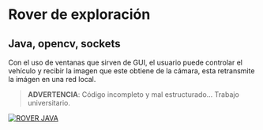 # Rover de exploración

## Java, opencv, sockets

Con el uso de ventanas que sirven de GUI, el usuario puede controlar el vehículo y recibir la imagen que este obtiene de la cámara, esta retransmite la imágen en una red local.

> **ADVERTENCIA**: Código incompleto y mal estructurado... Trabajo universitario.

[![ROVER JAVA](https://img.youtube.com/vi/KJw8DQdEdP0/0.jpg)](https://www.youtube.com/watch?v=KJw8DQdEdP0)
